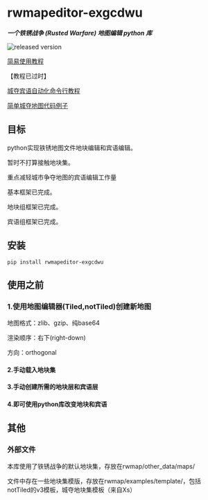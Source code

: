 # rwmapeditor-exgcdwu

___一个铁锈战争 (Rusted Warfare) 地图编辑 python 库___

![released version](https://img.shields.io/pypi/v/rwmapeditor-exgcdwu.svg)

[简易使用教程](https://github.com/exgcdwu/Rusted-Warfare-map-editor-for-city-occupation-play-/blob/main/Tutorial.md)

【教程已过时】

[城夺宾语自动化命令行教程](https://github.com/exgcdwu/Rusted-Warfare-map-editor-for-city-occupation-play-/blob/main/auto/auto_tutorial.md)

[简单城夺地图代码例子](https://github.com/exgcdwu/Rusted-Warfare-map-editor-for-city-occupation-play-/blob/main/examples/example1/example1.py)

## 目标

python实现铁锈地图文件地块编辑和宾语编辑。

暂时不打算接触地块集。

重点减轻城市争夺地图的宾语编辑工作量

基本框架已完成。

地块组框架已完成。

宾语组框架已完成。

## 安装

```console
pip install rwmapeditor-exgcdwu
```

## 使用之前

### 1.使用地图编辑器(Tiled,notTiled)创建新地图

地图格式：zlib、gzip、纯base64

渲染顺序：右下(right-down)

方向：orthogonal

#### 2.手动载入地块集

#### 3.手动创建所需的地块层和宾语层

#### 4.即可使用python库改变地块和宾语

## 其他

### 外部文件

本库使用了铁锈战争的默认地块集，存放在rwmap/other_data/maps/

文件中存在一些地块集模版，存放在rwmap/examples/template/，包括
notTiled的v3模板，城夺地块集模板（来自Xs）
